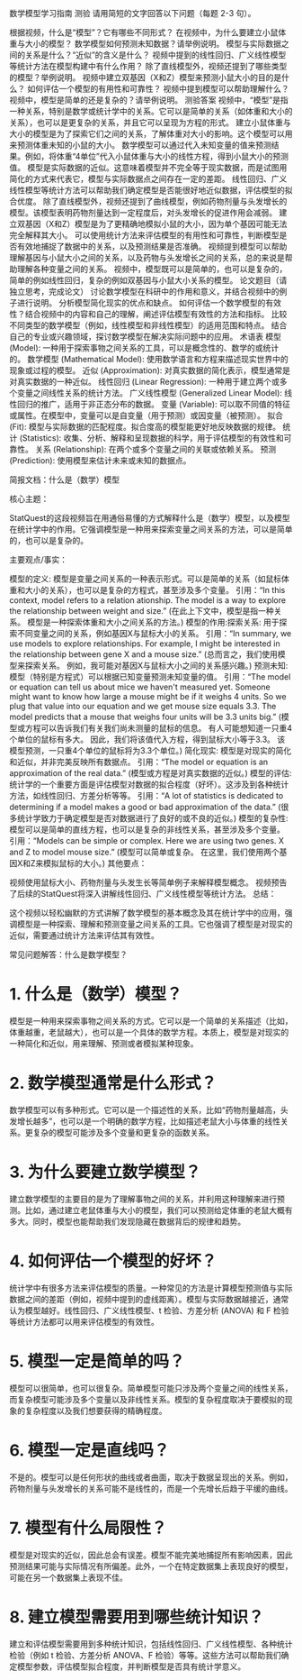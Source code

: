 数学模型学习指南
测验
请用简短的文字回答以下问题（每题 2-3 句）。

根据视频，什么是“模型”？它有哪些不同形式？
在视频中，为什么要建立小鼠体重与大小的模型？
数学模型如何预测未知数据？请举例说明。
模型与实际数据之间的关系是什么？“近似”的含义是什么？
视频中提到的线性回归、广义线性模型等统计方法在模型构建中有什么作用？
除了直线模型外，视频还提到了哪些类型的模型？举例说明。
视频中建立双基因（X和Z）模型来预测小鼠大小的目的是什么？
如何评估一个模型的有用性和可靠性？
视频中提到模型可以帮助理解什么？
视频中，模型是简单的还是复杂的？请举例说明。
测验答案
视频中，“模型”是指一种关系，特别是数学或统计学中的关系。它可以是简单的关系（如体重和大小的关系），也可以是更复杂的关系，并且它可以呈现为方程的形式。
建立小鼠体重与大小的模型是为了探索它们之间的关系，了解体重对大小的影响。这个模型可以用来预测体重未知的小鼠的大小。
数学模型可以通过代入未知变量的值来预测结果。例如，将体重“4单位”代入小鼠体重与大小的线性方程，得到小鼠大小的预测值。
模型是实际数据的近似。这意味着模型并不完全等于现实数据，而是试图用简化的方式来代表它，模型与实际数据点之间存在一定的差距。
线性回归、广义线性模型等统计方法可以帮助我们确定模型是否能很好地近似数据，评估模型的拟合优度。
除了直线模型外，视频还提到了曲线模型，例如药物剂量与头发增长的模型。该模型表明药物剂量达到一定程度后，对头发增长的促进作用会减弱。
建立双基因（X和Z）模型是为了更精确地模拟小鼠的大小，因为单个基因可能无法完全解释其大小。
可以使用统计方法来评估模型的有用性和可靠性，判断模型是否有效地捕捉了数据中的关系，以及预测结果是否准确。
视频提到模型可以帮助理解基因与小鼠大小之间的关系，以及药物与头发增长之间的关系，总的来说是帮助理解各种变量之间的关系。
视频中，模型既可以是简单的，也可以是复杂的，简单的例如线性回归，复杂的例如双基因与小鼠大小关系的模型。
论文题目（请独立思考，完成论文）
讨论数学模型在科研中的作用和意义，并结合视频中的例子进行说明。
分析模型简化现实的优点和缺点。
如何评估一个数学模型的有效性？结合视频中的内容和自己的理解，阐述评估模型有效性的方法和指标。
比较不同类型的数学模型（例如，线性模型和非线性模型）的适用范围和特点。
结合自己的专业或兴趣领域，探讨数学模型在解决实际问题中的应用。
术语表
模型 (Model): 一种用于探索事物之间关系的工具，可以是概念性的、数学的或统计的。
数学模型 (Mathematical Model): 使用数学语言和方程来描述现实世界中的现象或过程的模型。
近似 (Approximation): 对真实数据的简化表示，模型通常是对真实数据的一种近似。
线性回归 (Linear Regression): 一种用于建立两个或多个变量之间线性关系的统计方法。
广义线性模型 (Generalized Linear Model): 线性回归的推广，适用于非正态分布的数据。
变量 (Variable): 可以取不同值的特征或属性。在模型中，变量可以是自变量（用于预测）或因变量（被预测）。
拟合 (Fit): 模型与实际数据的匹配程度。拟合度高的模型能更好地反映数据的规律。
统计 (Statistics): 收集、分析、解释和呈现数据的科学，用于评估模型的有效性和可靠性。
关系 (Relationship): 在两个或多个变量之间的关联或依赖关系。
预测 (Prediction): 使用模型来估计未来或未知的数据点。

简报文档：什么是（数学）模型

核心主题：

StatQuest的这段视频旨在用通俗易懂的方式解释什么是（数学）模型，以及模型在统计学中的作用。它强调模型是一种用来探索变量之间关系的方法，可以是简单的，也可以是复杂的。

主要观点/事实：

模型的定义: 模型是变量之间关系的一种表示形式。可以是简单的关系（如鼠标体重和大小的关系），也可以是复杂的方程式，甚至涉及多个变量。
引用：“In this context, model refers to a relation ationship. The model is a way to explore the relationship between weight and size.” (在此上下文中，模型是指一种关系。 模型是一种探索体重和大小之间关系的方法。)
模型的作用:探索关系: 用于探索不同变量之间的关系，例如基因X与鼠标大小的关系。
引用：“In summary, we use models to explore relationships. For example, I might be interested in the relationship between gene X and a mouse size.” (总而言之，我们使用模型来探索关系。 例如，我可能对基因X与鼠标大小之间的关系感兴趣。)
预测未知: 模型（特别是方程式）可以根据已知变量预测未知变量的值。
引用：“The model or equation can tell us about mice we haven't measured yet. Someone might want to know how large a mouse might be if it weighs 4 units. So we plug that value into our equation and we get mouse size equals 3.3. The model predicts that a mouse that weighs four units will be 3.3 units big.” (模型或方程可以告诉我们有关我们尚未测量的鼠标的信息。 有人可能想知道一只重4个单位的鼠标有多大。 因此，我们将该值代入方程，得到鼠标大小等于3.3。 该模型预测，一只重4个单位的鼠标将为3.3个单位。)
简化现实: 模型是对现实的简化和近似，并非完美反映所有数据点。
引用：“The model or equation is an approximation of the real data.” (模型或方程是对真实数据的近似。)
模型的评估: 统计学的一个重要方面是评估模型对数据的拟合程度（好坏）。这涉及到各种统计方法，如线性回归、方差分析等等。
引用：“A lot of statistics is dedicated to determining if a model makes a good or bad approximation of the data.” (很多统计学致力于确定模型是否对数据进行了良好的或不良的近似。)
模型的复杂性: 模型可以是简单的直线方程，也可以是复杂的非线性关系，甚至涉及多个变量。
引用：“Models can be simple or complex. Here we are using two genes. X and Z to model mouse size.” (模型可以简单或复杂。 在这里，我们使用两个基因X和Z来模拟鼠标的大小。)
其他要点：

视频使用鼠标大小、药物剂量与头发生长等简单例子来解释模型概念。
视频预告了后续的StatQuest将深入讲解线性回归、广义线性模型等统计方法。
总结：

这个视频以轻松幽默的方式讲解了数学模型的基本概念及其在统计学中的应用，强调模型是一种探索、理解和预测变量之间关系的工具。它也强调了模型是对现实的近似，需要通过统计方法来评估其有效性。

常见问题解答：什么是数学模型？
# 1. 什么是（数学）模型？
模型是一种用来探索事物之间关系的方式。它可以是一个简单的关系描述（比如，体重越重，老鼠越大），也可以是一个具体的数学方程。本质上，模型是对现实的一种简化和近似，用来理解、预测或者模拟某种现象。
# 2. 数学模型通常是什么形式？
数学模型可以有多种形式。它可以是一个描述性的关系，比如“药物剂量越高，头发增长越多”，也可以是一个明确的数学方程，比如描述老鼠大小与体重的线性关系。更复杂的模型可能涉及多个变量和更复杂的函数关系。
# 3. 为什么要建立数学模型？
建立数学模型的主要目的是为了理解事物之间的关系，并利用这种理解来进行预测。比如，通过建立老鼠体重与大小的模型，我们可以预测给定体重的老鼠大概有多大。同时，模型也能帮助我们发现隐藏在数据背后的规律和趋势。
# 4. 如何评估一个模型的好坏？
统计学中有很多方法来评估模型的质量。一种常见的方法是计算模型预测值与实际数据之间的差距（例如，视频中提到的虚线距离）。模型与实际数据越接近，通常认为模型越好。线性回归、广义线性模型、t 检验、方差分析 (ANOVA) 和 F 检验等统计方法都可以用来评估模型的有效性。
# 5. 模型一定是简单的吗？
模型可以很简单，也可以很复杂。简单模型可能只涉及两个变量之间的线性关系，而复杂模型可能涉及多个变量以及非线性关系。模型的复杂程度取决于要模拟的现象的复杂程度以及我们想要获得的精确程度。
# 6. 模型一定是直线吗？
不是的。模型可以是任何形状的曲线或者曲面，取决于数据呈现出的关系。例如，药物剂量与头发增长的关系可能不是线性的，而是一个先增长后趋于平缓的曲线。
# 7. 模型有什么局限性？
模型是对现实的近似，因此总会有误差。模型不能完美地捕捉所有影响因素，因此预测结果可能与实际情况有所偏差。此外，一个在特定数据集上表现良好的模型，可能在另一个数据集上表现不佳。
# 8. 建立模型需要用到哪些统计知识？
建立和评估模型需要用到多种统计知识，包括线性回归、广义线性模型、各种统计检验（例如 t 检验、方差分析 ANOVA、F 检验）等等。这些方法可以帮助我们确定模型参数，评估模型拟合程度，并判断模型是否具有统计学意义。